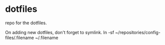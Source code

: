 dotfiles
========

repo for the dotfiles.

On adding new dotfiles, don't forget to symlink.
ln -sf ~/repositories/config-files/.filename ~/.filename



